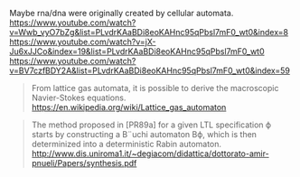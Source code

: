 
Maybe rna/dna were originally created by cellular automata. https://www.youtube.com/watch?v=Wwb_vyO7bZg&list=PLvdrKAaBDi8eoKAHnc95qPbsl7mF0_wt0&index=8
  https://www.youtube.com/watch?v=jX-Ju6xJJCo&index=19&list=PLvdrKAaBDi8eoKAHnc95qPbsl7mF0_wt0
  https://www.youtube.com/watch?v=BV7czfBDY2A&list=PLvdrKAaBDi8eoKAHnc95qPbsl7mF0_wt0&index=59

> From lattice gas automata, it is possible to derive the macroscopic Navier-Stokes equations. https://en.wikipedia.org/wiki/Lattice_gas_automaton

> The method proposed in [PR89a] for a given LTL specification
ϕ starts by constructing a B¨uchi automaton Bϕ, which is then determinized into
a deterministic Rabin automaton.
http://www.dis.uniroma1.it/~degiacom/didattica/dottorato-amir-pnueli/Papers/synthesis.pdf
